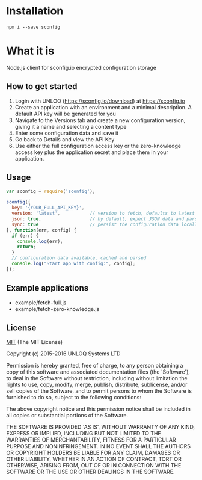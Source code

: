 # Installation
`npm i --save sconfig`

# What it is
 Node.js client for sconfig.io encrypted configuration storage


## How to get started
1. Login with UNLOQ (https://sconfig.io/download) at https://sconfig.io
2. Create an application with an environment and a minimal description. A default API key will be generated for you
3. Navigate to the Versions tab and create a new configuration version, giving it a name and selecting a content type
4. Enter some configuration data and save it
5. Go back to Details and view the API Key
6. Use either the full configuration access key or the zero-knowledge access key plus the application secret and place them in your application.

## Usage
```javascript
var sconfig = require('sconfig');

sconfig({
  key: '{YOUR_FULL_API_KEY}',
  version: 'latest',           // version to fetch, defaults to latest version created
  json: true,                  // by default, expect JSON data and parse it.
  sync: true                   // persist the configuration data locally in the event of an sconfig server outage
}, function(err, config) {
  if (err) {
    console.log(err);
    return;
  }
  // configuration data available, cached and parsed
  console.log("Start app with config:", config);
});
```
## Example applications
 - example/fetch-full.js
 - example/fetch-zero-knowledge.js
  
## License 
  [MIT](LICENSE)
(The MIT License)

Copyright (c) 2015-2016 UNLOQ Systems LTD

Permission is hereby granted, free of charge, to any person obtaining
a copy of this software and associated documentation files (the
'Software'), to deal in the Software without restriction, including
without limitation the rights to use, copy, modify, merge, publish,
distribute, sublicense, and/or sell copies of the Software, and to
permit persons to whom the Software is furnished to do so, subject to
the following conditions:

The above copyright notice and this permission notice shall be
included in all copies or substantial portions of the Software.

THE SOFTWARE IS PROVIDED 'AS IS', WITHOUT WARRANTY OF ANY KIND,
EXPRESS OR IMPLIED, INCLUDING BUT NOT LIMITED TO THE WARRANTIES OF
MERCHANTABILITY, FITNESS FOR A PARTICULAR PURPOSE AND NONINFRINGEMENT.
IN NO EVENT SHALL THE AUTHORS OR COPYRIGHT HOLDERS BE LIABLE FOR ANY
CLAIM, DAMAGES OR OTHER LIABILITY, WHETHER IN AN ACTION OF CONTRACT,
TORT OR OTHERWISE, ARISING FROM, OUT OF OR IN CONNECTION WITH THE
SOFTWARE OR THE USE OR OTHER DEALINGS IN THE SOFTWARE.
